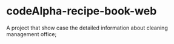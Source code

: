 # codeAlpha-recipe-book-web

A project that show case the detailed information about cleaning management office;
